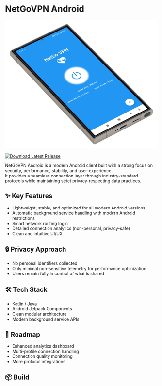 # NetGoVPN Android
<!-- Project Cover Image -->
<p align="center">
  <img src="docs/cover.png" alt="Project Cover" width="600"/>
</p>

[![Download Latest Release](https://img.shields.io/github/v/release/NetGoVPN-Team/NetGoVPN-Android?style=for-the-badge)](https://github.com/NetGoVPN-Team/NetGoVPN-Android/releases/latest)


NetGoVPN Android is a modern Android client built with a strong focus on security, performance, stability, and user-experience.  
It provides a seamless connection layer through industry-standard protocols while maintaining strict privacy-respecting data practices.

## ✨ Key Features
- Lightweight, stable, and optimized for all modern Android versions
- Automatic background service handling with modern Android restrictions
- Smart network routing logic
- Detailed connection analytics (non-personal, privacy-safe)
- Clean and intuitive UI/UX

## 🔒 Privacy Approach
- No personal identifiers collected
- Only minimal non-sensitive telemetry for performance optimization
- Users remain fully in control of what is shared

## 🛠️ Tech Stack
- Kotlin / Java
- Android Jetpack Components
- Clean modular architecture
- Modern background service APIs

## 🚧 Roadmap
- Enhanced analytics dashboard
- Multi-profile connection handling
- Connection quality monitoring
- More protocol integrations

## 📦 Build
